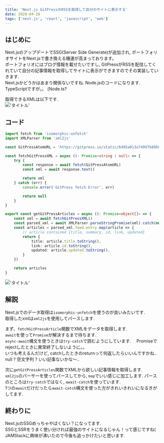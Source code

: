 ```yaml
---
title: 'Next.js GitPressのRSSを取得して自分のサイトに表示する'
date: 2020-04-28
tags: ['next.js', 'react', 'javascript', 'web']
---
```


## はじめに
Next.jsのアップデートでSSG(Server Side Generate)が追加され, ポートフォリオサイトをNext.jsで書き換える機運が高まっております。  
ポートフォリオにはブログ情報を載せたいですし, GitPressがRSSを配信してくれていて自分の記事情報を取得してサイトに表示ができますのでその実装していきます.  
Next.jsかどうかはあまり関係ないですね. Node.jsのコードになります.  
TypeScriptですが。。  (Node.ts?  

取得できるXMLは以下です.  
!['タイトル'](https://i.gyazo.com/038ac7d19f26f44379bb311ca6caefdb.png)

## コード
```typescript
import fetch from 'isomorphic-unfetch'
import XMLParser from 'xml2js'

const GitPressAtomURL = 'https://gitpress.io/static/6495a013a74997b89b08be0a51c8eb77bf6652eb934985f92035eb8b75b813d7/atom.xml'

const fetchGitPressXML = async (): Promise<string | null> => {
    try {
        const response = await fetch(GitPressAtomURL)
        const xml = await response.text()

        return xml
    } catch (err) {
        console.error('GitPress fetch Error', err)

        return null
    }
}

export const getGitPressArticles = async (): Promise<object[]> => {
    const xml = await fetchGitPressXML()
    const parsed_xml = await XMLParser.parseStringPromise(xml).catch(null)
    const articles = parsed_xml.feed.entry.map(article => {
        // article contained {title, summary, id, link, updated}
        return {
            title: article.title.toString(),
            link: article.id.toString(),
            updated: article.updated.toString(),
        }
    })

    return articles
}
```
!['タイトル'](https://i.gyazo.com/a89572795f25ba3df45f7eab640f6824.png)
## 解説
Next.jsでのデータ取得は`isomorphic-unfetch`を使うのが良いみたいです.  
取得したxmlは`xml2js`を使用してパースします.  

まず、`fetchGitPressArticle`関数でXMLをデータを取得します.  
`await`を使って`Promise`が解決するまで待ちます.  
`async-await`構文を使うときは`try-catch`で囲むようにしています.　
Promiseでrejectしたときに異常終了しないように。。  
いつも考えるんだけど, catchしたときのreturnって何返したらいいんですかね..  
null ? 空文字列 ? いい記事ないかな〜..  

次に`getGitPressArticles`関数でXMLから欲しい記事情報を取得します.  
`xml2js`のパーサーを使ってパースしてから, `map`でいい感じに加工します.
パースのところは`try-catch`ではなく, `await-catch`を使っています.  
1つの`await`だけだったら`await-catch`構文を使った方がきれいきれいになるきがしてます.   

## 終わりに
Next.jsのSSGめっちゃやばくない？になってます.  
SSGとSSRをうまく使い分ければ最強のサイトになるじゃん！って感じですね(  
JAMStackに興味が沸いたので今後も追っかけたいと思います.  
